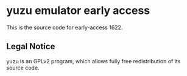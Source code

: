 yuzu emulator early access
=============

This is the source code for early-access 1622.

## Legal Notice

yuzu is an GPLv2 program, which allows fully free redistribution of its source code.